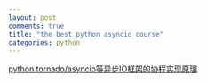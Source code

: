 ```yaml
---
layout: post
comments: true
title: "the best python asyncio course"
categories: python
---
```



[python tornado/asyncio等异步IO框架的协程实现原理](http://redhair.top/asyncio/index.html)

